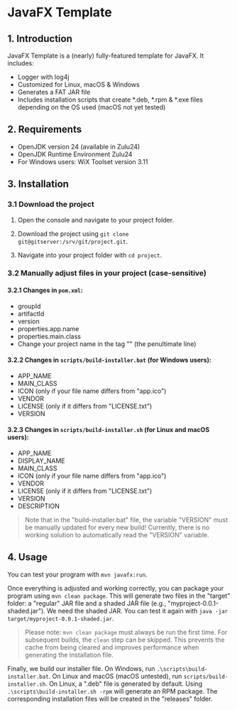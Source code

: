 # JavaFX Template

## 1. Introduction

JavaFX Template is a (nearly) fully-featured template for JavaFX. It includes:

* Logger with log4j
* Customized for Linux, macOS & Windows
* Generates a FAT JAR file
* Includes installation scripts that create *.deb, *.rpm & *.exe files depending on the OS used (macOS not yet tested)

## 2. Requirements

* OpenJDK version 24 (available in Zulu24)
* OpenJDK Runtime Environment Zulu24
* For Windows users: WiX Toolset version 3.11

## 3. Installation

### 3.1 Download the project

1. Open the console and navigate to your project folder.

2. Download the project using `git clone git@gitserver:/srv/git/project.git`.

3. Navigate into your project folder with `cd project`.

### 3.2 Manually adjust files in your project (case-sensitive)

#### 3.2.1 Changes in `pom.xml`:

* groupId
* artifactId
* version
* properties.app.name
* properties.main.class
* Change your project name in the tag "<name>" (the penultimate line)

#### 3.2.2 Changes in `scripts/build-installer.bat` (for Windows users):

* APP_NAME
* MAIN_CLASS
* ICON (only if your file name differs from "app.ico")
* VENDOR
* LICENSE (only if it differs from "LICENSE.txt")
* VERSION

#### 3.2.3 Changes in `scripts/build-installer.sh` (for Linux and macOS users):

* APP_NAME
* DISPLAY_NAME
* MAIN_CLASS
* ICON (only if your file name differs from "app.ico")
* VENDOR
* LICENSE (only if it differs from "LICENSE.txt")
* VERSION
* DESCRIPTION

> Note that in the "build-installer.bat" file, the variable "VERSION" must be manually updated for every new build!
> Currently, there is no working solution to automatically read the "VERSION" variable.

## 4. Usage

You can test your program with `mvn javafx:run`.

Once everything is adjusted and working correctly, you can package your program using `mvn clean package`.
This will generate two files in the "target" folder: a "regular" JAR file and a shaded JAR file (e.g., "myproject-0.0.1-shaded.jar"). We need the shaded JAR.
You can test it again with `java -jar target/myproject-0.0.1-shaded.jar`.

> Please note: `mvn clean package` must always be run the first time. For subsequent builds, the `clean` step can be skipped. This prevents the cache from being cleared and improves performance when generating the installation file.

Finally, we build our installer file. On Windows, run `.\scripts\build-installer.bat`.
On Linux and macOS (macOS untested), run `scripts/build-installer.sh`. On Linux, a ".deb" file is generated by default.
Using `.\scripts\build-installer.sh -rpm` will generate an RPM package.
The corresponding installation files will be created in the "releases" folder.
